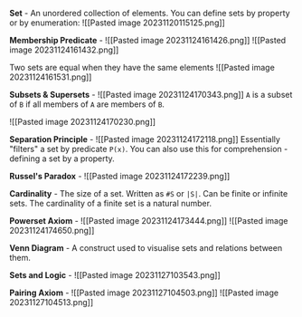 **Set** - An unordered collection of elements.
You can define sets by property or by enumeration:
![[Pasted image 20231120115125.png]]

**Membership Predicate** - 
![[Pasted image 20231124161426.png]]
![[Pasted image 20231124161432.png]]

Two sets are equal when they have the same elements
![[Pasted image 20231124161531.png]]

**Subsets & Supersets** - 
![[Pasted image 20231124170343.png]]
`A` is a subset of `B` if all members of `A` are members of `B`.

![[Pasted image 20231124170230.png]]

**Separation Principle** - 
![[Pasted image 20231124172118.png]]
Essentially "filters" a set by predicate `P(x)`.
You can also use this for comprehension - defining a set by a property.

**Russel's Paradox** - 
![[Pasted image 20231124172239.png]]

**Cardinality** - The size of a set. Written as `#S` or `|S|`. Can be finite or infinite sets. The cardinality of a finite set is a natural number.

**Powerset Axiom** -
![[Pasted image 20231124173444.png]]
![[Pasted image 20231124174650.png]]

**Venn Diagram** - A construct used to visualise sets and relations between them.

**Sets and Logic** - 
![[Pasted image 20231127103543.png]]

**Pairing Axiom** -
![[Pasted image 20231127104503.png]]
![[Pasted image 20231127104513.png]]